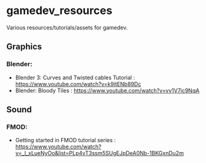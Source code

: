 # gamedev_resources
Various resources/tutorials/assets for gamedev.

## Graphics
### Blender:
- Blender 3: Curves and Twisted cables Tutorial : https://www.youtube.com/watch?v=k9itENb89Dc
- Blender: Bloody Tiles : https://www.youtube.com/watch?v=vv1V7ic9NqA

## Sound
### FMOD:
- Getting started in FMOD tutorial series : https://www.youtube.com/watch?v=_l_xLueNyOo&list=PLp4vT3ssm5SUgEJpDeA0Nb-1BKGxnDu2m

